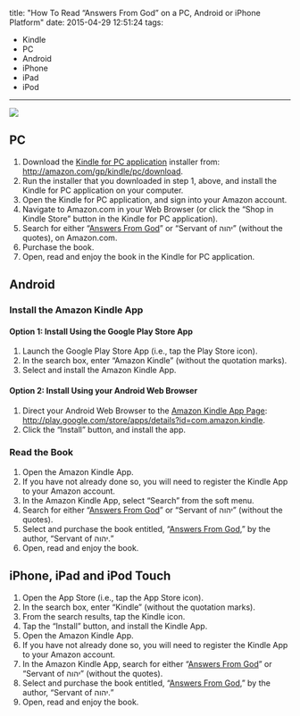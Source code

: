 title: "How To Read “Answers From God” on a PC, Android or iPhone Platform"
date: 2015-04-29 12:51:24
tags:
- Kindle
- PC
- Android
- iPhone
- iPad
- iPod
---
![](https://9to5google.files.wordpress.com/2012/03/kindle-android-app.jpeg)
## PC ##
1. Download the [Kindle for PC application](http://amazon.com/gp/kindle/pc/download) installer from: <http://amazon.com/gp/kindle/pc/download>.
2. Run the installer that you downloaded in step 1, above, and install the Kindle for PC application on your computer.
3. Open the Kindle for PC application, and sign into your Amazon account.
4. Navigate to Amazon.com in your Web Browser (or click the &ldquo;Shop in Kindle Store&rdquo; button in the Kindle for PC application).
5. Search for either &ldquo;[Answers From God](http://www.amazon.com/dp/B00T74IHGO)&rdquo; or &ldquo;Servant of &#1497;&#1492;&#1493;&#1492;&rdquo; (without the quotes), on Amazon.com.
6. Purchase the book.
7. Open, read and enjoy the book in the Kindle for PC application.

## Android ##

### Install the Amazon Kindle App ###

#### Option 1: Install Using the Google Play Store App ####
1. Launch the Google Play Store App (i.e., tap the Play Store icon).
2. In the search box, enter &ldquo;Amazon Kindle&rdquo; (without the quotation marks).
3. Select and install the Amazon Kindle App.

#### Option 2: Install Using your Android Web Browser ####
1. Direct your Android Web Browser to the [Amazon Kindle App Page](http://play.google.com/store/apps/details?id=com.amazon.kindle): <http://play.google.com/store/apps/details?id=com.amazon.kindle>.
2. Click the &ldquo;Install&rdquo; button, and install the app.

### Read the Book ###
1. Open the Amazon Kindle App.
2. If you have not already done so, you will need to register the Kindle App to your Amazon account.
3. In the Amazon Kindle App, select &ldquo;Search&rdquo; from the soft menu.
4. Search for either &ldquo;[Answers From God](http://www.amazon.com/dp/B00T74IHGO)&rdquo; or &ldquo;Servant of &#1497;&#1492;&#1493;&#1492;&rdquo; (without the quotes).
5. Select and purchase the book entitled, &ldquo;[Answers From God](http://www.amazon.com/dp/B00T74IHGO),&rdquo; by the author, &ldquo;Servant of &#1497;&#1492;&#1493;&#1492;.&rdquo;
6. Open, read and enjoy the book.

## iPhone, iPad and iPod Touch ##
1. Open the App Store (i.e., tap the App Store icon).
2. In the search box, enter &ldquo;Kindle&rdquo; (without the quotation marks).
3. From the search results, tap the Kindle icon.
4. Tap the &ldquo;Install&rdquo; button, and install the Kindle App.
5. Open the Amazon Kindle App.
6. If you have not already done so, you will need to register the Kindle App to your Amazon account.
7. In the Amazon Kindle App, search for either &ldquo;[Answers From God](http://www.amazon.com/dp/B00T74IHGO)&rdquo; or &ldquo;Servant of &#1497;&#1492;&#1493;&#1492;&rdquo; (without the quotes).
8. Select and purchase the book entitled, &ldquo;[Answers From God](http://www.amazon.com/dp/B00T74IHGO),&rdquo; by the author, &ldquo;Servant of &#1497;&#1492;&#1493;&#1492;.&rdquo;
9. Open, read and enjoy the book.
